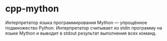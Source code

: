# cpp-mython
Интерпретатор языка программирования Mython — упрощённое подмножество Python.
Интерпретатор считывает из stdin программу на языке Mython и выводит в stdout результат выполнения всех команд.
